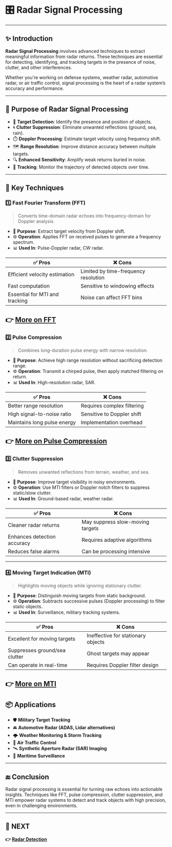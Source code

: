 # 🎛️ Radar Signal Processing

---

## ✨ Introduction

**Radar Signal Processing** involves advanced techniques to extract meaningful information from radar returns. These techniques are essential for detecting, identifying, and tracking targets in the presence of noise, clutter, and other interferences.

Whether you're working on defense systems, weather radar, automotive radar, or air traffic control, signal processing is the heart of a radar system’s accuracy and performance.

---

## 🔹 Purpose of Radar Signal Processing

- 🎯 **Target Detection**: Identify the presence and position of objects.
- 🌀 **Clutter Suppression**: Eliminate unwanted reflections (ground, sea, rain).
- ⏱️ **Doppler Processing**: Estimate target velocity using frequency shift.
- 🗺️ **Range Resolution**: Improve distance accuracy between multiple targets.
- 🔍 **Enhanced Sensitivity**: Amplify weak returns buried in noise.
- 📡 **Tracking**: Monitor the trajectory of detected objects over time.

---

## 🧠 Key Techniques

### 1️⃣ **Fast Fourier Transform (FFT)**

> Converts time-domain radar echoes into frequency-domain for Doppler analysis.

- 📌 **Purpose**: Extract target velocity from Doppler shift.
- ⚙️ **Operation**: Applies FFT on received pulses to generate a frequency spectrum.
- 📊 **Used In**: Pulse-Doppler radar, CW radar.

| ✅ Pros                     | ❌ Cons                           |
|-----------------------------|-----------------------------------|
| Efficient velocity estimation | Limited by time-frequency resolution |
| Fast computation            | Sensitive to windowing effects   |
| Essential for MTI and tracking | Noise can affect FFT bins        |

**👉 [More on FFT ](https://www.nti-audio.com/en/support/know-how/fast-fourier-transform-fft)**
---

### 2️⃣ **Pulse Compression**

> Combines long-duration pulse energy with narrow resolution.

- 📌 **Purpose**: Achieve high range resolution without sacrificing detection range.
- ⚙️ **Operation**: Transmit a chirped pulse, then apply matched filtering on return.
- 📊 **Used In**: High-resolution radar, SAR.

| ✅ Pros                     | ❌ Cons                           |
|-----------------------------|-----------------------------------|
| Better range resolution      | Requires complex filtering       |
| High signal-to-noise ratio   | Sensitive to Doppler shift       |
| Maintains long pulse energy  | Implementation overhead          |

**👉 [More on Pulse Compression ](https://www.radartutorial.eu/08.transmitters/Intrapulse%20Modulation.en.html)**
---

### 3️⃣ **Clutter Suppression**

> Removes unwanted reflections from terrain, weather, and sea.

- 📌 **Purpose**: Improve target visibility in noisy environments.
- ⚙️ **Operation**: Use MTI filters or Doppler notch filters to suppress static/slow clutter.
- 📊 **Used In**: Ground-based radar, weather radar.

| ✅ Pros                     | ❌ Cons                           |
|-----------------------------|-----------------------------------|
| Cleaner radar returns        | May suppress slow-moving targets |
| Enhances detection accuracy  | Requires adaptive algorithms     |
| Reduces false alarms         | Can be processing intensive      |


---

### 4️⃣ **Moving Target Indication (MTI)**

> Highlights moving objects while ignoring stationary clutter.

- 📌 **Purpose**: Distinguish moving targets from static background.
- ⚙️ **Operation**: Subtracts successive pulses (Doppler processing) to filter static objects.
- 📊 **Used In**: Surveillance, military tracking systems.

| ✅ Pros                     | ❌ Cons                           |
|-----------------------------|-----------------------------------|
| Excellent for moving targets | Ineffective for stationary objects |
| Suppresses ground/sea clutter| Ghost targets may appear         |
| Can operate in real-time     | Requires Doppler filter design   |

**👉 [More on MTI ](https://en.wikipedia.org/wiki/Moving_target_indication)**
---

## 📦 Applications

- 🛡️ **Military Target Tracking**
- 🚘 **Automotive Radar (ADAS, Lidar alternatives)**
- 🌩️ **Weather Monitoring & Storm Tracking**
- 🛫 **Air Traffic Control**
- 🛰️ **Synthetic Aperture Radar (SAR) Imaging**
- 🌊 **Maritime Surveillance**

---

## 🔚 Conclusion

Radar signal processing is essential for turning raw echoes into actionable insights. Techniques like FFT, pulse compression, clutter suppression, and MTI empower radar systems to detect and track objects with high precision, even in challenging environments.

---

## 🔹 NEXT  
**👉 [Radar Detection](../Detection)**
